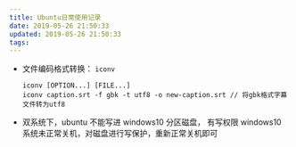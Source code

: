 ```yaml
---
title: Ubuntu日常使用记录
date: 2019-05-26 21:50:33
updated: 2019-05-26 21:50:33
tags:
---
```


- 文件编码格式转换： `iconv`  
    ```
    iconv [OPTION...] [FILE...]
    iconv caption.srt -f gbk -t utf8 -o new-caption.srt // 将gbk格式字幕文件转为utf8
    ```
- 双系统下，ubuntu 不能写进 windows10 分区磁盘， 有写权限
  windows10 系统未正常关机，对磁盘进行写保护，重新正常关机即可